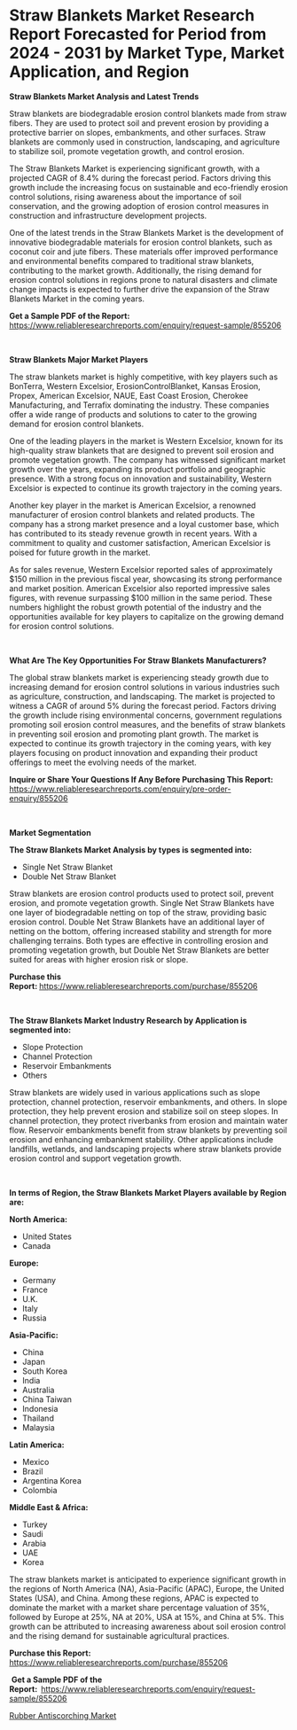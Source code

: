 <p><h1>Straw Blankets Market Research Report Forecasted for Period from 2024 -  2031 by Market Type, Market Application, and Region</h1></p><p><strong>Straw Blankets Market Analysis and Latest Trends</strong></p>
<p><p>Straw blankets are biodegradable erosion control blankets made from straw fibers. They are used to protect soil and prevent erosion by providing a protective barrier on slopes, embankments, and other surfaces. Straw blankets are commonly used in construction, landscaping, and agriculture to stabilize soil, promote vegetation growth, and control erosion.</p><p>The Straw Blankets Market is experiencing significant growth, with a projected CAGR of 8.4% during the forecast period. Factors driving this growth include the increasing focus on sustainable and eco-friendly erosion control solutions, rising awareness about the importance of soil conservation, and the growing adoption of erosion control measures in construction and infrastructure development projects.</p><p>One of the latest trends in the Straw Blankets Market is the development of innovative biodegradable materials for erosion control blankets, such as coconut coir and jute fibers. These materials offer improved performance and environmental benefits compared to traditional straw blankets, contributing to the market growth. Additionally, the rising demand for erosion control solutions in regions prone to natural disasters and climate change impacts is expected to further drive the expansion of the Straw Blankets Market in the coming years.</p></p>
<p><strong>Get a Sample PDF of the Report:&nbsp;</strong> <a href="https://www.reliableresearchreports.com/enquiry/request-sample/855206">https://www.reliableresearchreports.com/enquiry/request-sample/855206</a></p>
<p>&nbsp;</p>
<p><strong>Straw Blankets Major Market Players</strong></p>
<p><p>The straw blankets market is highly competitive, with key players such as BonTerra, Western Excelsior, ErosionControlBlanket, Kansas Erosion, Propex, American Excelsior, NAUE, East Coast Erosion, Cherokee Manufacturing, and Terrafix dominating the industry. These companies offer a wide range of products and solutions to cater to the growing demand for erosion control blankets.</p><p>One of the leading players in the market is Western Excelsior, known for its high-quality straw blankets that are designed to prevent soil erosion and promote vegetation growth. The company has witnessed significant market growth over the years, expanding its product portfolio and geographic presence. With a strong focus on innovation and sustainability, Western Excelsior is expected to continue its growth trajectory in the coming years.</p><p>Another key player in the market is American Excelsior, a renowned manufacturer of erosion control blankets and related products. The company has a strong market presence and a loyal customer base, which has contributed to its steady revenue growth in recent years. With a commitment to quality and customer satisfaction, American Excelsior is poised for future growth in the market.</p><p>As for sales revenue, Western Excelsior reported sales of approximately $150 million in the previous fiscal year, showcasing its strong performance and market position. American Excelsior also reported impressive sales figures, with revenue surpassing $100 million in the same period. These numbers highlight the robust growth potential of the industry and the opportunities available for key players to capitalize on the growing demand for erosion control solutions.</p></p>
<p>&nbsp;</p>
<p><strong>What Are The Key Opportunities For Straw Blankets Manufacturers?</strong></p>
<p><p>The global straw blankets market is experiencing steady growth due to increasing demand for erosion control solutions in various industries such as agriculture, construction, and landscaping. The market is projected to witness a CAGR of around 5% during the forecast period. Factors driving the growth include rising environmental concerns, government regulations promoting soil erosion control measures, and the benefits of straw blankets in preventing soil erosion and promoting plant growth. The market is expected to continue its growth trajectory in the coming years, with key players focusing on product innovation and expanding their product offerings to meet the evolving needs of the market.</p></p>
<p><strong>Inquire or Share Your Questions If Any Before Purchasing This Report:</strong> <a href="https://www.reliableresearchreports.com/enquiry/pre-order-enquiry/855206">https://www.reliableresearchreports.com/enquiry/pre-order-enquiry/855206</a></p>
<p>&nbsp;</p>
<p><strong>Market Segmentation</strong></p>
<p><strong>The Straw Blankets Market Analysis by types is segmented into:</strong></p>
<p><ul><li>Single Net Straw Blanket</li><li>Double Net Straw Blanket</li></ul></p>
<p><p>Straw blankets are erosion control products used to protect soil, prevent erosion, and promote vegetation growth. Single Net Straw Blankets have one layer of biodegradable netting on top of the straw, providing basic erosion control. Double Net Straw Blankets have an additional layer of netting on the bottom, offering increased stability and strength for more challenging terrains. Both types are effective in controlling erosion and promoting vegetation growth, but Double Net Straw Blankets are better suited for areas with higher erosion risk or slope.</p></p>
<p><strong>Purchase this Report:&nbsp;</strong><a href="https://www.reliableresearchreports.com/purchase/855206">https://www.reliableresearchreports.com/purchase/855206</a></p>
<p>&nbsp;</p>
<p><strong>The Straw Blankets Market Industry Research by Application is segmented into:</strong></p>
<p><ul><li>Slope Protection</li><li>Channel Protection</li><li>Reservoir Embankments</li><li>Others</li></ul></p>
<p><p>Straw blankets are widely used in various applications such as slope protection, channel protection, reservoir embankments, and others. In slope protection, they help prevent erosion and stabilize soil on steep slopes. In channel protection, they protect riverbanks from erosion and maintain water flow. Reservoir embankments benefit from straw blankets by preventing soil erosion and enhancing embankment stability. Other applications include landfills, wetlands, and landscaping projects where straw blankets provide erosion control and support vegetation growth.</p></p>
<p>&nbsp;</p>
<p><strong>In terms of Region, the Straw Blankets Market Players available by Region are:</strong></p>
<p>
    <p> <strong> North America: </strong>
        <ul>
            <li>United States</li>
            <li>Canada</li>
        </ul>
        </p> 
    <p> <strong> Europe: </strong>
        <ul>
            <li>Germany</li>
            <li>France</li>
            <li>U.K.</li>
            <li>Italy</li>
            <li>Russia</li>
        </ul>
        </p> 
    <p> <strong> Asia-Pacific: </strong>
        <ul>
            <li>China</li>
            <li>Japan</li>
            <li>South Korea</li>
            <li>India</li>
            <li>Australia</li>
            <li>China Taiwan</li>
            <li>Indonesia</li>
            <li>Thailand</li>
            <li>Malaysia</li>
        </ul>
        </p> 
    <p> <strong> Latin America: </strong>
        <ul>
            <li>Mexico</li>
            <li>Brazil</li>
            <li>Argentina Korea</li>
            <li>Colombia</li>
        </ul>
        </p> 
    <p> <strong> Middle East & Africa: </strong>
        <ul>
            <li>Turkey</li>
            <li>Saudi</li>
            <li>Arabia</li>
            <li>UAE</li>
            <li>Korea</li>
        </ul>
    </p>
    </p>
<p><p>The straw blankets market is anticipated to experience significant growth in the regions of North America (NA), Asia-Pacific (APAC), Europe, the United States (USA), and China. Among these regions, APAC is expected to dominate the market with a market share percentage valuation of 35%, followed by Europe at 25%, NA at 20%, USA at 15%, and China at 5%. This growth can be attributed to increasing awareness about soil erosion control and the rising demand for sustainable agricultural practices.</p></p>
<p><strong>Purchase this Report: </strong><a href="https://www.reliableresearchreports.com/purchase/855206">https://www.reliableresearchreports.com/purchase/855206</a></p>
<p>&nbsp;<strong>Get a Sample PDF of the Report:&nbsp;&nbsp;</strong><a href="https://www.reliableresearchreports.com/enquiry/request-sample/855206">https://www.reliableresearchreports.com/enquiry/request-sample/855206</a></p>
<p><strong></strong></p>
<p><p><a href="https://cautious-neon-760.notion.site/Rubber-Antiscorching-Market-Growth-Market-Trends-COVID-19-Impact-and-Forecasts-for-period-from-20-3e3e39a5a4754899964ccb9e0e43f07c">Rubber Antiscorching Market</a></p></p>